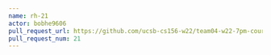 ```yaml
---
name: rh-21
actor: bobhe9606
pull_request_url: https://github.com/ucsb-cs156-w22/team04-w22-7pm-courses/pull/21
pull_request_num: 21
---
```

